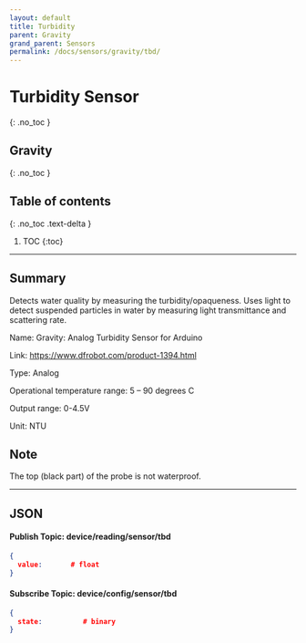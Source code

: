 ```yaml
---
layout: default
title: Turbidity
parent: Gravity
grand_parent: Sensors
permalink: /docs/sensors/gravity/tbd/
---
```


# Turbidity Sensor
{: .no_toc }
## Gravity
{: .no_toc }

## Table of contents
{: .no_toc .text-delta }

1. TOC
{:toc}

---

## Summary

Detects water quality by measuring the turbidity/opaqueness. Uses light to detect suspended particles in water by measuring light transmittance and scattering rate. 

Name: Gravity: Analog Turbidity Sensor for Arduino 

Link: https://www.dfrobot.com/product-1394.html 

Type: Analog 

Operational temperature range: 5 – 90 degrees C

Output range: 0-4.5V

Unit: NTU 

## Note 
The top (black part) of the probe is not waterproof. 


---

## JSON 
#### Publish Topic: device/reading/sensor/tbd
<div class="code-example" markdown="1">

```json
{
  value:       # float
}
```
</div>

#### Subscribe Topic: device/config/sensor/tbd
<div class="code-example" markdown="1">

```json
{
  state:          # binary
}
```
</div>